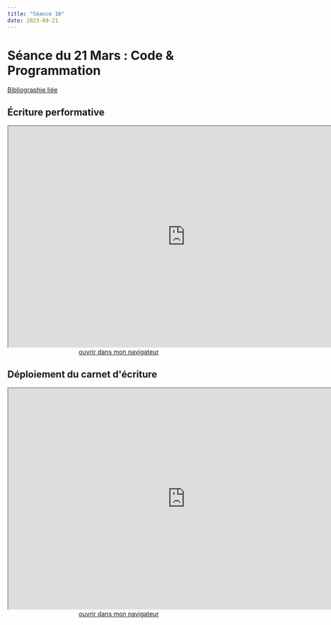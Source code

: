 ```yaml
--- 
title: "Séance 10"
date: 2023-09-21
---
```



# Séance du 21 Mars : Code & Programmation

[Bibliographie liée](https://www.zotero.org/groups/4823133/FRA3826-2023/collections/9U4953L5)

## Écriture performative

<iframe src="https://mmellet.github.io/FRA3826_2023/slides/Seance-10-1.html" title="description"  height="500" width="800" allowfullscreen="allowfullscreen"></iframe>

<div style="text-align:center">
<a href="https://mmellet.github.io/FRA3826_2023/slides/Seance-10-1.html" target="_blank">ouvrir dans mon navigateur</a>
</div>

## Déploiement du carnet d'écriture

<iframe src="https://mmellet.github.io/FRA3826_2023/slides/Carnet-deploiement.html" title="description"  height="500" width="800" allowfullscreen="allowfullscreen"></iframe>

<div style="text-align:center">
<a href="https://mmellet.github.io/FRA3826_2023/slides/Carnet-deploiement.html" target="_blank">ouvrir dans mon navigateur</a>
</div>